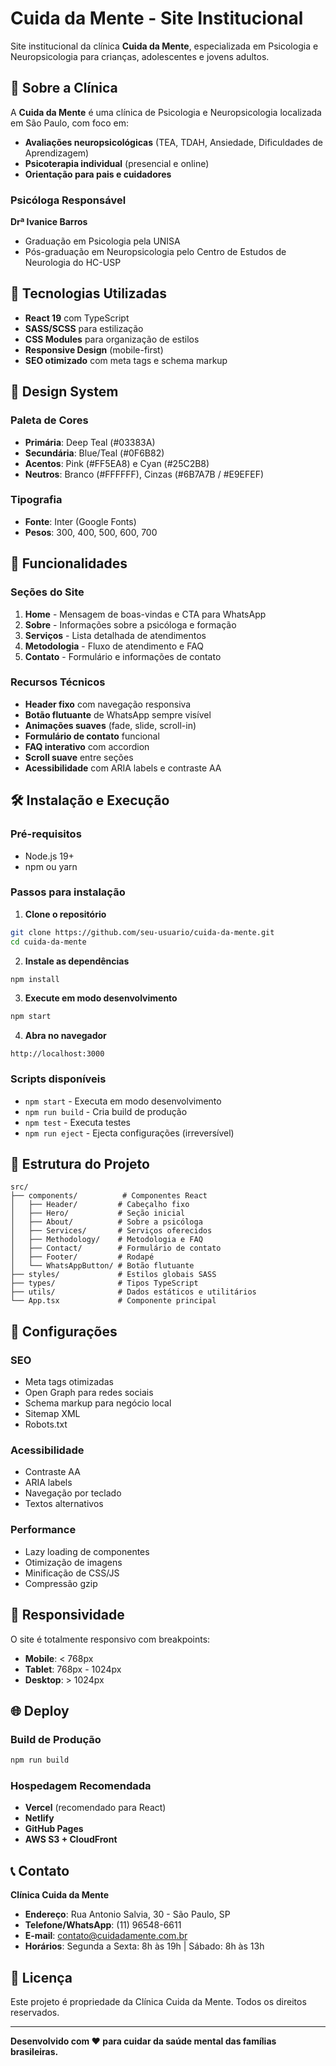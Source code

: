 # Cuida da Mente - Site Institucional

Site institucional da clínica **Cuida da Mente**, especializada em Psicologia e Neuropsicologia para crianças, adolescentes e jovens adultos.

## 🏥 Sobre a Clínica

A **Cuida da Mente** é uma clínica de Psicologia e Neuropsicologia localizada em São Paulo, com foco em:

- **Avaliações neuropsicológicas** (TEA, TDAH, Ansiedade, Dificuldades de Aprendizagem)
- **Psicoterapia individual** (presencial e online)
- **Orientação para pais e cuidadores**

### Psicóloga Responsável
**Drª Ivanice Barros**
- Graduação em Psicologia pela UNISA
- Pós-graduação em Neuropsicologia pelo Centro de Estudos de Neurologia do HC-USP

## 🚀 Tecnologias Utilizadas

- **React 19** com TypeScript
- **SASS/SCSS** para estilização
- **CSS Modules** para organização de estilos
- **Responsive Design** (mobile-first)
- **SEO otimizado** com meta tags e schema markup

## 🎨 Design System

### Paleta de Cores
- **Primária**: Deep Teal (#03383A)
- **Secundária**: Blue/Teal (#0F6B82)
- **Acentos**: Pink (#FF5EA8) e Cyan (#25C2B8)
- **Neutros**: Branco (#FFFFFF), Cinzas (#6B7A7B / #E9EFEF)

### Tipografia
- **Fonte**: Inter (Google Fonts)
- **Pesos**: 300, 400, 500, 600, 700

## 📱 Funcionalidades

### Seções do Site
1. **Home** - Mensagem de boas-vindas e CTA para WhatsApp
2. **Sobre** - Informações sobre a psicóloga e formação
3. **Serviços** - Lista detalhada de atendimentos
4. **Metodologia** - Fluxo de atendimento e FAQ
5. **Contato** - Formulário e informações de contato

### Recursos Técnicos
- **Header fixo** com navegação responsiva
- **Botão flutuante** de WhatsApp sempre visível
- **Animações suaves** (fade, slide, scroll-in)
- **Formulário de contato** funcional
- **FAQ interativo** com accordion
- **Scroll suave** entre seções
- **Acessibilidade** com ARIA labels e contraste AA

## 🛠️ Instalação e Execução

### Pré-requisitos
- Node.js 19+ 
- npm ou yarn

### Passos para instalação

1. **Clone o repositório**
```bash
git clone https://github.com/seu-usuario/cuida-da-mente.git
cd cuida-da-mente
```

2. **Instale as dependências**
```bash
npm install
```

3. **Execute em modo desenvolvimento**
```bash
npm start
```

4. **Abra no navegador**
```
http://localhost:3000
```

### Scripts disponíveis

- `npm start` - Executa em modo desenvolvimento
- `npm run build` - Cria build de produção
- `npm test` - Executa testes
- `npm run eject` - Ejecta configurações (irreversível)

## 📁 Estrutura do Projeto

```
src/
├── components/          # Componentes React
│   ├── Header/         # Cabeçalho fixo
│   ├── Hero/           # Seção inicial
│   ├── About/          # Sobre a psicóloga
│   ├── Services/       # Serviços oferecidos
│   ├── Methodology/    # Metodologia e FAQ
│   ├── Contact/        # Formulário de contato
│   ├── Footer/         # Rodapé
│   └── WhatsAppButton/ # Botão flutuante
├── styles/             # Estilos globais SASS
├── types/              # Tipos TypeScript
├── utils/              # Dados estáticos e utilitários
└── App.tsx             # Componente principal
```

## 🔧 Configurações

### SEO
- Meta tags otimizadas
- Open Graph para redes sociais
- Schema markup para negócio local
- Sitemap XML
- Robots.txt

### Acessibilidade
- Contraste AA
- ARIA labels
- Navegação por teclado
- Textos alternativos

### Performance
- Lazy loading de componentes
- Otimização de imagens
- Minificação de CSS/JS
- Compressão gzip

## 📱 Responsividade

O site é totalmente responsivo com breakpoints:
- **Mobile**: < 768px
- **Tablet**: 768px - 1024px  
- **Desktop**: > 1024px

## 🌐 Deploy

### Build de Produção
```bash
npm run build
```

### Hospedagem Recomendada
- **Vercel** (recomendado para React)
- **Netlify**
- **GitHub Pages**
- **AWS S3 + CloudFront**

## 📞 Contato

**Clínica Cuida da Mente**
- **Endereço**: Rua Antonio Salvia, 30 - São Paulo, SP
- **Telefone/WhatsApp**: (11) 96548-6611
- **E-mail**: contato@cuidadamente.com.br
- **Horários**: Segunda a Sexta: 8h às 19h | Sábado: 8h às 13h

## 📄 Licença

Este projeto é propriedade da Clínica Cuida da Mente. Todos os direitos reservados.

---

**Desenvolvido com ❤️ para cuidar da saúde mental das famílias brasileiras.**
